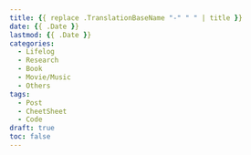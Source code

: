 ```yaml
---
title: {{ replace .TranslationBaseName "-" " " | title }}
date: {{ .Date }}
lastmod: {{ .Date }}
categories:
  - Lifelog
  - Research
  - Book
  - Movie/Music
  - Others
tags:
  - Post
  - CheetSheet
  - Code
draft: true
toc: false
---
```


